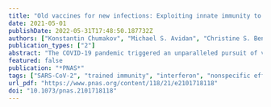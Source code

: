 ```yaml
---
title: "Old vaccines for new infections: Exploiting innate immunity to control COVID-19 and prevent future pandemics"
date: 2021-05-01
publishDate: 2022-05-31T17:48:50.187732Z
authors: ["Konstantin Chumakov", "Michael S. Avidan", "Christine S. Benn", "Stefano M. Bertozzi", "Lawrence Blatt", "Angela Y. Chang", "Dean T. Jamison", "Shabaana A. Khader", "Shyam Kottilil", "Mihai G. Netea", "Annie Sparrow", "Robert C. Gallo"]
publication_types: ["2"]
abstract: "The COVID-19 pandemic triggered an unparalleled pursuit of vaccines to induce specific adaptive immunity, based on virus-neutralizing antibodies and T cell responses. Although several vaccines have been developed just a year after SARS-CoV-2 emerged in late 2019, global deployment will take months or even years. Meanwhile, the virus continues to take a severe toll on human life and exact substantial economic costs. Innate immunity is fundamental to mammalian host defense capacity to combat infections. Innate immune responses, triggered by a family of pattern recognition receptors, induce interferons and other cytokines and activate both myeloid and lymphoid immune cells to provide protection against a wide range of pathogens. Epidemiological and biological evidence suggests that the live-attenuated vaccines (LAV) targeting tuberculosis, measles, and polio induce protective innate immunity by a newly described form of immunological memory termed “trained immunity.” An LAV designed to induce adaptive immunity targeting a particular pathogen may also induce innate immunity that mitigates other infectious diseases, including COVID-19, as well as future pandemic threats. Deployment of existing LAVs early in pandemics could complement the development of specific vaccines, bridging the protection gap until specific vaccines arrive. The broad protection induced by LAVs would not be compromised by potential antigenic drift (immune escape) that can render viruses resistant to specific vaccines. LAVs might offer an essential tool to “bend the pandemic curve,” averting the exhaustion of public health resources and preventing needless deaths and may also have therapeutic benefits if used for postexposure prophylaxis of disease."
featured: false
publication: "*PNAS*"
tags: ["SARS-CoV-2", "trained immunity", "interferon", "nonspecific effects of live vaccines"]
url_pdf: "https://www.pnas.org/content/118/21/e2101718118"
doi: "10.1073/pnas.2101718118"
---
```


